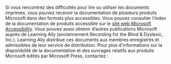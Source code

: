 Si vous rencontrez des difficultés pour lire ou utiliser les documents imprimés, vous pouvez recevoir la documentation de plusieurs produits Microsoft dans des formats plus accessibles. Vous pouvez consulter l’index de la documentation de produits accessible sur le [site web Microsoft Accessibility](http://go.microsoft.com/fwlink/?LinkId=8431). Vous pouvez aussi obtenir d’autres publications Microsoft auprès de Learning Ally (anciennement Recording for the Blind &amp; Dyslexic, Inc.). Learning Ally distribue ces documents aux membres enregistrés et admissibles de leur service de distribution. Pour plus d'informations sur la disponibilité de la documentation et des ouvrages relatifs aux produits Microsoft édités par Microsoft Press, contactez :

<!--HONumber=May16_HO1-->


